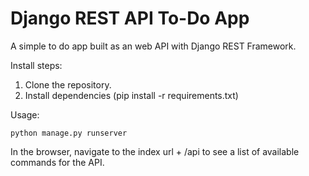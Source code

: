 # Django REST API To-Do App

A simple to do app built as an web API with Django REST Framework.

Install steps:
1) Clone the repository.
2) Install dependencies (pip install -r requirements.txt)

Usage:
```
python manage.py runserver
```

In the browser, navigate to the index url + /api to see a list of available commands for the API.
